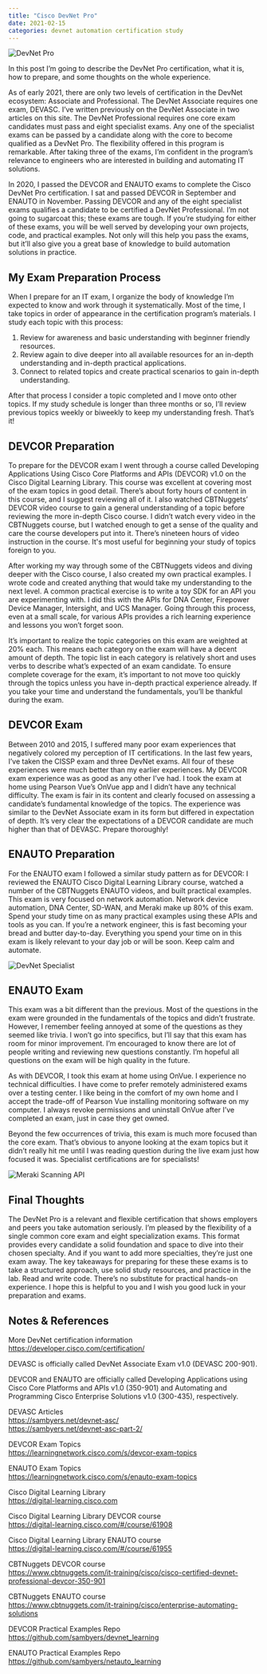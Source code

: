 ```yaml
---
title: "Cisco DevNet Pro"
date: 2021-02-15
categories: devnet automation certification study
---
```


![DevNet Pro](../assets/images/devnetpro.png)

In this post I’m going to describe the DevNet Pro certification, what it is, how to prepare, and some thoughts on the whole experience.

As of early 2021, there are only two levels of certification in the DevNet ecosystem: Associate and Professional. The DevNet Associate requires one exam, DEVASC. I’ve written previously on the DevNet Associate in two articles on this site. The DevNet Professional requires one core exam candidates must pass and eight specialist exams. Any one of the specialist exams can be passed by a candidate along with the core to become qualified as a DevNet Pro. The flexibility offered in this program is remarkable. After taking three of the exams, I’m confident in the program’s relevance to engineers who are interested in building and automating IT solutions.

In 2020, I passed the DEVCOR and ENAUTO exams to complete the Cisco DevNet Pro certification. I sat and passed DEVCOR in September and ENAUTO in November. Passing DEVCOR and any of the eight specialist exams qualifies a candidate to be certified a DevNet Professional. I’m not going to sugarcoat this; these exams are tough. If you’re studying for either of these exams, you will be well served by developing your own projects, code, and practical examples. Not only will this help you pass the exams, but it’ll also give you a great base of knowledge to build automation solutions in practice.

## My Exam Preparation Process

When I prepare for an IT exam, I organize the body of knowledge I’m expected to know and work through it systematically. Most of the time, I take topics in order of appearance in the certification program’s materials. I study each topic with this process:

1) Review for awareness and basic understanding with beginner friendly resources.
2) Review again to dive deeper into all available resources for an in-depth understanding and in-depth practical applications.
3) Connect to related topics and create practical scenarios to gain in-depth understanding.

After that process I consider a topic completed and I move onto other topics. If my study schedule is longer than three months or so, I’ll review previous topics weekly or biweekly to keep my understanding fresh. That’s it!

## DEVCOR Preparation

To prepare for the DEVCOR exam I went through a course called Developing Applications Using Cisco Core Platforms and APIs (DEVCOR) v1.0 on the Cisco Digital Learning Library. This course was excellent at covering most of the exam topics in good detail. There’s about forty hours of content in this course, and I suggest reviewing all of it. I also watched CBTNuggets’ DEVCOR video course to gain a general understanding of a topic before reviewing the more in-depth Cisco course. I didn’t watch every video in the CBTNuggets course, but I watched enough to get a sense of the quality and care the course developers put into it. There’s nineteen hours of video instruction in the course. It's most useful for beginning your study of topics foreign to you.

After working my way through some of the CBTNuggets videos and diving deeper with the Cisco course, I also created my own practical examples. I wrote code and created anything that would take my understanding to the next level. A common practical exercise is to write a toy SDK for an API you are experimenting with. I did this with the APIs for DNA Center, Firepower Device Manager, Intersight, and UCS Manager. Going through this process, even at a small scale, for various APIs provides a rich learning experience and lessons you won’t forget soon.

It’s important to realize the topic categories on this exam are weighted at 20% each. This means each category on the exam will have a decent amount of depth. The topic list in each category is relatively short and uses verbs to describe what’s expected of an exam candidate. To ensure complete coverage for the exam, it’s important to not move too quickly through the topics unless you have in-depth practical experience already. If you take your time and understand the fundamentals, you’ll be thankful during the exam.

## DEVCOR Exam

Between 2010 and 2015, I suffered many poor exam experiences that negatively colored my perception of IT certifications. In the last few years, I’ve taken the CISSP exam and three DevNet exams. All four of these experiences were much better than my earlier experiences. My DEVCOR exam experience was as good as any other I’ve had. I took the exam at home using Pearson Vue’s OnVue app and I didn’t have any technical difficulty. The exam is fair in its content and clearly focused on assessing a candidate’s fundamental knowledge of the topics. The experience was similar to the DevNet Associate exam in its form but differed in expectation of depth. It’s very clear the expectations of a DEVCOR candidate are much higher than that of DEVASC. Prepare thoroughly!

## ENAUTO Preparation

For the ENAUTO exam I followed a similar study pattern as for DEVCOR: I reviewed the ENAUTO Cisco Digital Learning Library course, watched a number of the CBTNuggets ENAUTO videos, and built practical examples. This exam is very focused on network automation. Network device automation, DNA Center, SD-WAN, and Meraki make up 80% of this exam. Spend your study time on as many practical examples using these APIs and tools as you can. If you’re a network engineer, this is fast becoming your bread and butter day-to-day. Everything you spend your time on in this exam is likely relevant to your day job or will be soon. Keep calm and automate.

![DevNet Specialist](../assets/images/devnetspec.png)

## ENAUTO Exam

This exam was a bit different than the previous. Most of the questions in the exam were grounded in the fundamentals of the topics and didn’t frustrate. However, I remember feeling annoyed at some of the questions as they seemed like trivia. I won’t go into specifics, but I’ll say that this exam has room for minor improvement. I’m encouraged to know there are lot of people writing and reviewing new questions constantly. I’m hopeful all questions on the exam will be high quality in the future.

As with DEVCOR, I took this exam at home using OnVue. I experience no technical difficulties. I have come to prefer remotely administered exams over a testing center. I like being in the comfort of my own home and I accept the trade-off of Pearson Vue installing monitoring software on my computer. I always revoke permissions and uninstall OnVue after I’ve completed an exam, just in case they get owned.

Beyond the few occurrences of trivia, this exam is much more focused than the core exam. That’s obvious to anyone looking at the exam topics but it didn’t really hit me until I was reading question during the live exam just how focused it was. Specialist certifications are for specialists!

![Meraki Scanning API](../assets/images/scanningapi.png)

## Final Thoughts

The DevNet Pro is a relevant and flexible certification that shows employers and peers you take automation seriously. I’m pleased by the flexibility of a single common core exam and eight specialization exams. This format provides every candidate a solid foundation and space to dive into their chosen specialty. And if you want to add more specialties, they’re just one exam away. The key takeaways for preparing for these these exams is to take a structured approach, use solid study resources, and practice in the lab. Read and write code. There’s no substitute for practical hands-on experience. I hope this is helpful to you and I wish you good luck in your preparation and exams.

## Notes & References

More DevNet certification information  
<https://developer.cisco.com/certification/>

DEVASC is officially called DevNet Associate Exam v1.0 (DEVASC 200-901).

DEVCOR and ENAUTO are officially called Developing Applications using Cisco Core Platforms and APIs v1.0 (350-901) and Automating and Programming Cisco Enterprise Solutions v1.0 (300-435), respectively.

 DEVASC Articles  
<https://sambyers.net/devnet-asc/>  
<https://sambyers.net/devnet-asc-part-2/>

DEVCOR Exam Topics  
<https://learningnetwork.cisco.com/s/devcor-exam-topics>

ENAUTO Exam Topics  
<https://learningnetwork.cisco.com/s/enauto-exam-topics>

Cisco Digital Learning Library  
<https://digital-learning.cisco.com>

Cisco Digital Learning Library DEVCOR course  
<https://digital-learning.cisco.com/#/course/61908>

Cisco Digital Learning Library ENAUTO course  
<https://digital-learning.cisco.com/#/course/61955>

CBTNuggets DEVCOR course  
<https://www.cbtnuggets.com/it-training/cisco/cisco-certified-devnet-professional-devcor-350-901>

CBTNuggets ENAUTO course  
<https://www.cbtnuggets.com/it-training/cisco/enterprise-automating-solutions>

DEVCOR Practical Examples Repo  
<https://github.com/sambyers/devnet_learning>

ENAUTO Practical Examples Repo  
<https://github.com/sambyers/netauto_learning>
